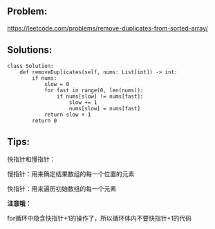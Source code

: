 ## Problem:
https://leetcode.com/problems/remove-duplicates-from-sorted-array/

## Solutions:
```
class Solution:
    def removeDuplicates(self, nums: List[int]) -> int:
        if nums:
            slow = 0
            for fast in range(0, len(nums)):
                if nums[slow] != nums[fast]:
                    slow += 1
                    nums[slow] = nums[fast]
            return slow + 1
        return 0
```

## Tips:
快指针和慢指针：

慢指针：用来确定结果数组的每一个位置的元素

快指针：用来遍历初始数组的每一个元素

**注意哦：**

for循环中隐含快指针+1的操作了，所以循环体内不要快指针+1的代码
